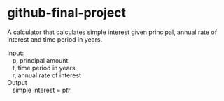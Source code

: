 # github-final-project

A calculator that calculates simple interest given principal, annual rate of interest and time period in years.<br />

Input:<br />
   &nbsp;&nbsp;&nbsp;p, principal amount<br/>
   &nbsp;&nbsp;&nbsp;t, time period in years<br/>
   &nbsp;&nbsp;&nbsp;r, annual rate of interest<br/>
Output<br/>
   &nbsp;&nbsp;&nbsp;simple interest = p*t*r

